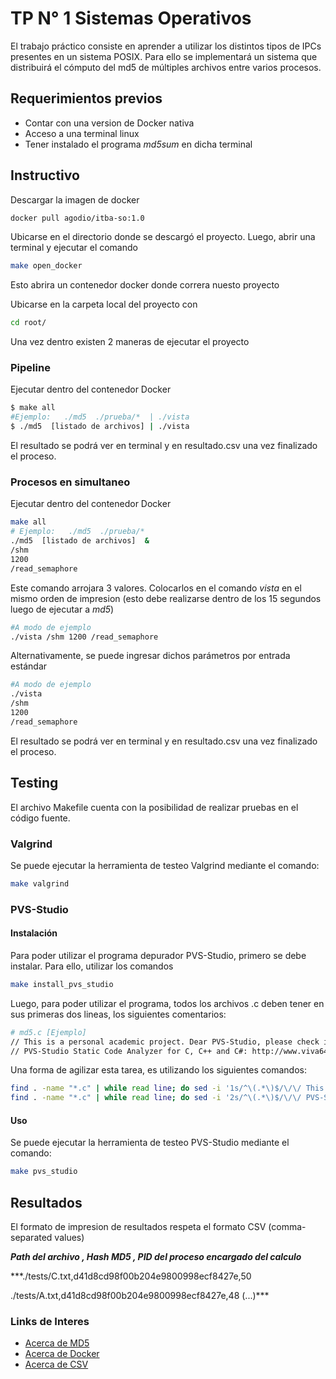 # TP N° 1 Sistemas Operativos

El trabajo práctico consiste en aprender a utilizar los distintos tipos de IPCs
presentes en un sistema POSIX. Para ello se implementará un sistema que distribuirá el
cómputo del md5 de múltiples archivos entre varios procesos.

## Requerimientos previos

- Contar con una version de Docker nativa
- Acceso a una terminal linux
- Tener instalado el programa _md5sum_ en dicha terminal

## Instructivo
Descargar la imagen de docker
```sh
docker pull agodio/itba-so:1.0
```
Ubicarse en el directorio donde se descargó el proyecto. Luego, abrir una terminal y ejecutar el comando
```sh
make open_docker
```
Esto abrira un contenedor docker donde correra nuesto proyecto

Ubicarse en la carpeta local del proyecto con
```sh
cd root/
```
Una vez dentro existen 2 maneras de ejecutar el proyecto
### Pipeline
 Ejecutar dentro del contenedor Docker
```sh
$ make all
#Ejemplo:   ./md5  ./prueba/*  | ./vista
$ ./md5  [listado de archivos] | ./vista
```

El resultado se podrá ver en terminal y en resultado.csv una vez finalizado el proceso.




### Procesos en simultaneo

Ejecutar dentro del contenedor Docker
```sh
make all
# Ejemplo:   ./md5  ./prueba/*
./md5  [listado de archivos]  &
/shm
1200
/read_semaphore
```

Este comando arrojara 3 valores.
Colocarlos en el comando _vista_ en el mismo orden de impresion (esto debe realizarse dentro de los 15 segundos luego de ejecutar a _md5_)
```sh
#A modo de ejemplo
./vista /shm 1200 /read_semaphore
```
Alternativamente, se puede ingresar dichos parámetros por entrada estándar
```sh
#A modo de ejemplo
./vista
/shm 
1200 
/read_semaphore
```
El resultado se podrá ver en terminal y en resultado.csv una vez finalizado el proceso.

## Testing
El archivo Makefile cuenta con la posibilidad de realizar pruebas en el código fuente.
### Valgrind
Se puede ejecutar la herramienta de testeo Valgrind mediante el comando:
```sh
make valgrind
```

### PVS-Studio
#### Instalación
Para poder utilizar el programa depurador PVS-Studio, primero se debe instalar. 
Para ello, utilizar los comandos
```sh
make install_pvs_studio
```

Luego, para poder utilizar el programa, todos los archivos .c deben tener en sus primeras dos lineas, los siguientes comentarios:
```sh
# md5.c [Ejemplo]
// This is a personal academic project. Dear PVS-Studio, please check it.
// PVS-Studio Static Code Analyzer for C, C++ and C#: http://www.viva64.com
```
Una forma de agilizar esta tarea, es utilizando los siguientes comandos:
```sh
find . -name "*.c" | while read line; do sed -i '1s/^\(.*\)$/\/\/ This is a personal academic project. Dear PVS-Studio, please check it.\n\1/' "$line"; done
find . -name "*.c" | while read line; do sed -i '2s/^\(.*\)$/\/\/ PVS-Studio Static Code Analyzer for C, C++ and C#: http:\/\/www.viva64.com\n\1/' "$line"; done
```

#### Uso
Se puede ejecutar la herramienta de testeo PVS-Studio mediante el comando:
```sh
make pvs_studio
```

## Resultados
El formato de impresion de resultados respeta el formato CSV (comma-separated values)

***Path del archivo  , Hash MD5  ,  PID del proceso encargado del calculo***

***./tests/C.txt,d41d8cd98f00b204e9800998ecf8427e,50

./tests/A.txt,d41d8cd98f00b204e9800998ecf8427e,48
(...)***


### Links de Interes
- [Acerca de MD5](https://es.wikipedia.org/wiki/MD5 "Acerca de MD5")
- [Acerca de Docker](https://www.docker.com/ "Acerca de Docker")
- [Acerca de  CSV](https://es.wikipedia.org/wiki/Valores_separados_por_comas "Acerca de  CSV")

